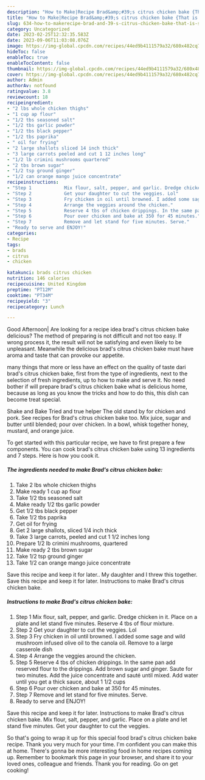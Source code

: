 ```yaml
---
description: "How to Make|Recipe Brad&amp;#39;s citrus chicken bake {That is Special"
title: "How to Make|Recipe Brad&amp;#39;s citrus chicken bake {That is Special"
slug: 634-how-to-makerecipe-brad-and-39-s-citrus-chicken-bake-that-is-special
category: Uncategorized
date: 2023-02-25T12:32:35.583Z
date: 2023-09-06T11:03:08.076Z
image: https://img-global.cpcdn.com/recipes/44ed9b4111579a32/680x482cq70/brads-citrus-chicken-bake-recipe-main-photo.jpg
hideToc: false
enableToc: true
enableTocContent: false
thumbnail: https://img-global.cpcdn.com/recipes/44ed9b4111579a32/680x482cq70/brads-citrus-chicken-bake-recipe-main-photo.jpg
cover: https://img-global.cpcdn.com/recipes/44ed9b4111579a32/680x482cq70/brads-citrus-chicken-bake-recipe-main-photo.jpg
author: Admin
authorAv: notfound
ratingvalue: 3.8
reviewcount: 18
recipeingredient:
- "2 lbs whole chicken thighs"
- "1 cup ap flour"
- "1/2 tbs seasoned salt"
- "1/2 tbs garlic powder"
- "1/2 tbs black pepper"
- "1/2 tbs paprika"
- " oil for frying"
- "2 large shallots sliced 14 inch thick"
- "3 large carrots peeled and cut 1 12 inches long"
- "1/2 lb crimini mushrooms quartered"
- "2 tbs brown sugar"
- "1/2 tsp ground ginger"
- "1/2 can orange mango juice concentrate"
recipeinstructions:
- "Step 1            Mix flour, salt, pepper, and garlic. Dredge chicken in it. Place on a plate and let stand five minutes. Reserve 4 tbs of flour mixture."
- "Step 2            Get your daughter to cut the veggies. Lol"
- "Step 3            Fry chicken in oil until browned. I added some sage and wild mushroom infused olive oil to the canola oil. Remove to a large casserole dish"
- "Step 4            Arrange the veggies around the chicken."
- "Step 5            Reserve 4 tbs of chicken drippings. In the same pan add reserved flour to the drippings. Add brown sugar and ginger. Saute for two minutes. Add the juice concentrate and sauté until mixed. Add water until you get a thick sauce, about 1 1/2 cups"
- "Step 6            Pour over chicken and bake at 350 for 45 minutes."
- "Step 7            Remove and let stand for five minutes. Serve."
- "Ready to serve and ENJOY!"
categories:
- Recipe
tags:
- brads
- citrus
- chicken

katakunci: brads citrus chicken 
nutrition: 146 calories
recipecuisine: United Kingdom
preptime: "PT12M"
cooktime: "PT34M"
recipeyield: "3"
recipecategory: Lunch

---
```



Good Afternoon| Are looking for a recipe idea brad&#39;s citrus chicken bake delicious? The method of preparing is not difficult and not too easy. If wrong process it, the result will not be satisfying and even likely to be unpleasant. Meanwhile the delicious brad&#39;s citrus chicken bake must have aroma and taste that can provoke our appetite.






many things that more or less have an effect on the quality of taste dari brad&#39;s citrus chicken bake, first from the type of ingredients, next to the selection of fresh ingredients, up to how to make and serve it. No need bother if will prepare brad&#39;s citrus chicken bake what is delicious home, because as long as you know the tricks and how to do this, this dish can become treat special.


Shake and Bake Tried and true helper The old stand by for chicken and pork. See recipes for Brad&#39;s citrus chicken bake too. Mix juice, sugar and butter until blended; pour over chicken. In a bowl, whisk together honey, mustard, and orange juice.


To get started with this particular recipe, we have to first prepare a few components. You can cook brad&#39;s citrus chicken bake using 13 ingredients and 7 steps. Here is how you cook it.

<!--inarticleads1-->

##### The ingredients needed to make Brad&#39;s citrus chicken bake:

1. Take 2 lbs whole chicken thighs
1. Make ready 1 cup ap flour
1. Take 1/2 tbs seasoned salt
1. Make ready 1/2 tbs garlic powder
1. Get 1/2 tbs black pepper
1. Take 1/2 tbs paprika
1. Get  oil for frying
1. Get 2 large shallots, sliced 1/4 inch thick
1. Take 3 large carrots, peeled and cut 1 1/2 inches long
1. Prepare 1/2 lb crimini mushrooms, quartered
1. Make ready 2 tbs brown sugar
1. Take 1/2 tsp ground ginger
1. Take 1/2 can orange mango juice concentrate


Save this recipe and keep it for later.. My daughter and I threw this together. Save this recipe and keep it for later. Instructions to make Brad&#39;s citrus chicken bake. 

<!--inarticleads2-->

##### Instructions to make Brad&#39;s citrus chicken bake:

1. Step 1            Mix flour, salt, pepper, and garlic. Dredge chicken in it. Place on a plate and let stand five minutes. Reserve 4 tbs of flour mixture.
1. Step 2            Get your daughter to cut the veggies. Lol
1. Step 3            Fry chicken in oil until browned. I added some sage and wild mushroom infused olive oil to the canola oil. Remove to a large casserole dish
1. Step 4            Arrange the veggies around the chicken.
1. Step 5            Reserve 4 tbs of chicken drippings. In the same pan add reserved flour to the drippings. Add brown sugar and ginger. Saute for two minutes. Add the juice concentrate and sauté until mixed. Add water until you get a thick sauce, about 1 1/2 cups
1. Step 6            Pour over chicken and bake at 350 for 45 minutes.
1. Step 7            Remove and let stand for five minutes. Serve.
1. Ready to serve and ENJOY!

Save this recipe and keep it for later. Instructions to make Brad&#39;s citrus chicken bake. Mix flour, salt, pepper, and garlic. Place on a plate and let stand five minutes. Get your daughter to cut the veggies. 

So that's going to wrap it up for this special food brad&#39;s citrus chicken bake recipe. Thank you very much for your time. I'm confident you can make this at home. There's gonna be more interesting food in home recipes coming up. Remember to bookmark this page in your browser, and share it to your loved ones, colleague and friends. Thank you for reading. Go on get cooking!
